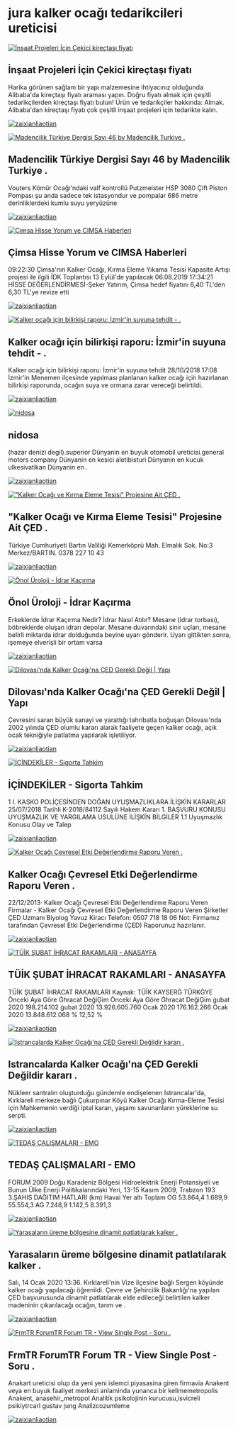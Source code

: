 # jura kalker ocağı tedarikcileri ureticisi
<a href="https://mnn.zoosnet.net/LR/Chatpre.aspx?id=MNN94995150&p=https://topgrinding.com/" target="_blank">![İnşaat Projeleri İçin Çekici kireçtaşı fiyatı](https://github.com/technlg/images/blob/main/9.jpg)</a>
## İnşaat Projeleri İçin Çekici kireçtaşı fiyatı
Harika görünen sağlam bir yapı malzemesine ihtiyacınız olduğunda Alibaba'da kireçtaşı fiyatı araması yapın. Doğru fiyatı almak için çeşitli tedarikçilerden kireçtaşı fiyatı bulun! Ürün ve tedarikçiler hakkında: Almak. Alibaba'dan kireçtaşı fiyatı çok çeşitli inşaat projeleri için tedarikte kalın.
<a href="https://mnn.zoosnet.net/LR/Chatpre.aspx?id=MNN94995150&p=https://topgrinding.com/" target="_blank"><img src="https://github.com/technlg/images/raw/main/chat11.jpg" alt="zaixianliaotian"/></a><a href="//whatsapp.shibangsoft.com/WhatsApp.php" ><img src="https://github.com/technlg/images/raw/main/chat11.png" alt=""></a>
<a href="https://mnn.zoosnet.net/LR/Chatpre.aspx?id=MNN94995150&p=https://topgrinding.com/" target="_blank">![Madencilik Türkiye Dergisi Sayı 46 by Madencilik Turkiye .](https://github.com/technlg/images/blob/main/7.jpg)</a>
## Madencilik Türkiye Dergisi Sayı 46 by Madencilik Turkiye .
Vouters Kömür Ocağı'ndaki valf kontrollü Putzmeister HSP 3080 Çift Piston Pompası şu anda sadece tek istasyondur ve pompalar 686 metre derinliklerdeki kumlu suyu yeryüzüne 
<a href="https://mnn.zoosnet.net/LR/Chatpre.aspx?id=MNN94995150&p=https://topgrinding.com/" target="_blank"><img src="https://github.com/technlg/images/raw/main/chat11.jpg" alt="zaixianliaotian"/></a><a href="//whatsapp.shibangsoft.com/WhatsApp.php" ><img src="https://github.com/technlg/images/raw/main/chat11.png" alt=""></a>
<a href="https://mnn.zoosnet.net/LR/Chatpre.aspx?id=MNN94995150&p=https://topgrinding.com/" target="_blank">![Çimsa Hisse Yorum ve CIMSA Haberleri](https://github.com/technlg/images/blob/main/27.jpg)</a>
## Çimsa Hisse Yorum ve CIMSA Haberleri
09:22:30 Çimsa'nın Kalker Ocağı, Kırma Eleme Yıkama Tesisi Kapasite Artışı projesi ile ilgili İDK Toplantısı 13 Eylül'de yapılacak 06.08.2019 17:34:21 HİSSE DEĞERLENDİRMESİ-Şeker Yatırım, Çimsa hedef fiyatını 6,40 TL'den 6,30 TL'ye revize etti
<a href="https://mnn.zoosnet.net/LR/Chatpre.aspx?id=MNN94995150&p=https://topgrinding.com/" target="_blank"><img src="https://github.com/technlg/images/raw/main/chat11.jpg" alt="zaixianliaotian"/></a><a href="//whatsapp.shibangsoft.com/WhatsApp.php" ><img src="https://github.com/technlg/images/raw/main/chat11.png" alt=""></a>
<a href="https://mnn.zoosnet.net/LR/Chatpre.aspx?id=MNN94995150&p=https://topgrinding.com/" target="_blank">![Kalker ocağı için bilirkişi raporu: İzmir'in suyuna tehdit - .](https://github.com/technlg/images/blob/main/52.jpg)</a>
## Kalker ocağı için bilirkişi raporu: İzmir'in suyuna tehdit - .
Kalker ocağı için bilirkişi raporu: İzmir'in suyuna tehdit 28/10/2018 17:08 İzmir'in Menemen ilçesinde yapılması planlanan kalker ocağı için hazırlanan bilirkişi raporunda, ocağın suya ve ormana zarar vereceği belirtildi.
<a href="https://mnn.zoosnet.net/LR/Chatpre.aspx?id=MNN94995150&p=https://topgrinding.com/" target="_blank"><img src="https://github.com/technlg/images/raw/main/chat11.jpg" alt="zaixianliaotian"/></a><a href="//whatsapp.shibangsoft.com/WhatsApp.php" ><img src="https://github.com/technlg/images/raw/main/chat11.png" alt=""></a>
<a href="https://mnn.zoosnet.net/LR/Chatpre.aspx?id=MNN94995150&p=https://topgrinding.com/" target="_blank">![nidosa](https://github.com/technlg/images/blob/main/11.jpg)</a>
## nidosa
(hazar denizi degil).superior Dünyanin en buyuk otomobil ureticisi.general motors company Dünyanin en kesici aletibisturi Dünyanin en kucuk ulkesivatikan Dünyanin en .
<a href="https://mnn.zoosnet.net/LR/Chatpre.aspx?id=MNN94995150&p=https://topgrinding.com/" target="_blank"><img src="https://github.com/technlg/images/raw/main/chat11.jpg" alt="zaixianliaotian"/></a><a href="//whatsapp.shibangsoft.com/WhatsApp.php" ><img src="https://github.com/technlg/images/raw/main/chat11.png" alt=""></a>
<a href="https://mnn.zoosnet.net/LR/Chatpre.aspx?id=MNN94995150&p=https://topgrinding.com/" target="_blank">!["Kalker Ocağı ve Kırma Eleme Tesisi" Projesine Ait ÇED .](https://github.com/technlg/images/blob/main/9.jpg)</a>
## "Kalker Ocağı ve Kırma Eleme Tesisi" Projesine Ait ÇED .
Türkiye Cumhuriyeti Bartın Valiliği Kemerköprü Mah. Elmalık Sok. No:3 Merkez/BARTIN. 0378 227 10 43
<a href="https://mnn.zoosnet.net/LR/Chatpre.aspx?id=MNN94995150&p=https://topgrinding.com/" target="_blank"><img src="https://github.com/technlg/images/raw/main/chat11.jpg" alt="zaixianliaotian"/></a><a href="//whatsapp.shibangsoft.com/WhatsApp.php" ><img src="https://github.com/technlg/images/raw/main/chat11.png" alt=""></a>
<a href="https://mnn.zoosnet.net/LR/Chatpre.aspx?id=MNN94995150&p=https://topgrinding.com/" target="_blank">![Önol Üroloji - İdrar Kaçırma](https://github.com/technlg/images/blob/main/2.jpg)</a>
## Önol Üroloji - İdrar Kaçırma
Erkeklerde İdrar Kaçırma Nedir? İdrar Nasıl Atılır? Mesane (idrar torbası), böbreklerde oluşan idrarı depolar. Mesane duvarındaki sinir uçları, mesane belirli miktarda idrar dolduğunda beyine uyarı gönderir. Uyarı gittikten sonra, işemeye elverişli bir ortam varsa 
<a href="https://mnn.zoosnet.net/LR/Chatpre.aspx?id=MNN94995150&p=https://topgrinding.com/" target="_blank"><img src="https://github.com/technlg/images/raw/main/chat11.jpg" alt="zaixianliaotian"/></a><a href="//whatsapp.shibangsoft.com/WhatsApp.php" ><img src="https://github.com/technlg/images/raw/main/chat11.png" alt=""></a>
<a href="https://mnn.zoosnet.net/LR/Chatpre.aspx?id=MNN94995150&p=https://topgrinding.com/" target="_blank">![Dilovası'nda Kalker Ocağı'na ÇED Gerekli Değil | Yapı](https://github.com/technlg/images/blob/main/46.jpg)</a>
## Dilovası'nda Kalker Ocağı'na ÇED Gerekli Değil | Yapı
Çevresini saran büyük sanayi ve yarattığı tahribatla boğuşan Dilovası'nda 2002 yılında ÇED olumlu kararı alarak faaliyete geçen kalker ocağı, açık ocak tekniğiyle patlatma yapılarak işletiliyor.
<a href="https://mnn.zoosnet.net/LR/Chatpre.aspx?id=MNN94995150&p=https://topgrinding.com/" target="_blank"><img src="https://github.com/technlg/images/raw/main/chat11.jpg" alt="zaixianliaotian"/></a><a href="//whatsapp.shibangsoft.com/WhatsApp.php" ><img src="https://github.com/technlg/images/raw/main/chat11.png" alt=""></a>
<a href="https://mnn.zoosnet.net/LR/Chatpre.aspx?id=MNN94995150&p=https://topgrinding.com/" target="_blank">![İÇİNDEKİLER - Sigorta Tahkim](https://github.com/technlg/images/blob/main/32.jpg)</a>
## İÇİNDEKİLER - Sigorta Tahkim
1 I. KASKO POLİÇESİNDEN DOĞAN UYUŞMAZLIKLARA İLİŞKİN KARARLAR 25/07/2018 Tarihli K-2018/84112 Sayılı Hakem Kararı 1. BAŞVURU KONUSU UYUŞMAZLIK VE YARGILAMA USULÜNE İLİŞKİN BİLGİLER 1.1 Uyuşmazlık Konusu Olay ve Talep
<a href="https://mnn.zoosnet.net/LR/Chatpre.aspx?id=MNN94995150&p=https://topgrinding.com/" target="_blank"><img src="https://github.com/technlg/images/raw/main/chat11.jpg" alt="zaixianliaotian"/></a><a href="//whatsapp.shibangsoft.com/WhatsApp.php" ><img src="https://github.com/technlg/images/raw/main/chat11.png" alt=""></a>
<a href="https://mnn.zoosnet.net/LR/Chatpre.aspx?id=MNN94995150&p=https://topgrinding.com/" target="_blank">![Kalker Ocağı Çevresel Etki Değerlendirme Raporu Veren .](https://github.com/technlg/images/blob/main/40.jpg)</a>
## Kalker Ocağı Çevresel Etki Değerlendirme Raporu Veren .
22/12/2013· Kalker Ocağı Çevresel Etki Değerlendirme Raporu Veren Firmalar - Kalker Ocağı Çevresel Etki Değerlendirme Raporu Veren Şirketler ÇED Uzmanı Biyolog Yavuz Kiracı Telefon: 0507 718 18 06 Not: Firmamız tarafından Çevresel Etki Değerlendirme (ÇED) Raporunuz hazırlanır.
<a href="https://mnn.zoosnet.net/LR/Chatpre.aspx?id=MNN94995150&p=https://topgrinding.com/" target="_blank"><img src="https://github.com/technlg/images/raw/main/chat11.jpg" alt="zaixianliaotian"/></a><a href="//whatsapp.shibangsoft.com/WhatsApp.php" ><img src="https://github.com/technlg/images/raw/main/chat11.png" alt=""></a>
<a href="https://mnn.zoosnet.net/LR/Chatpre.aspx?id=MNN94995150&p=https://topgrinding.com/" target="_blank">![TÜİK ŞUBAT İHRACAT RAKAMLARI - ANASAYFA](https://github.com/technlg/images/blob/main/62.jpg)</a>
## TÜİK ŞUBAT İHRACAT RAKAMLARI - ANASAYFA
TÜİK ŞUBAT İHRACAT RAKAMLARI Kaynak: TÜİK KAYSERĠ TÜRKĠYE Önceki Aya Göre Ġhracat DeğiĢim Önceki Aya Göre Ġhracat DeğiĢim ġubat 2020 198.214.102 ġubat 2020 13.926.605.760 Ocak 2020 176.162.266 Ocak 2020 13.848.612.068 % 12,52 %
<a href="https://mnn.zoosnet.net/LR/Chatpre.aspx?id=MNN94995150&p=https://topgrinding.com/" target="_blank"><img src="https://github.com/technlg/images/raw/main/chat11.jpg" alt="zaixianliaotian"/></a><a href="//whatsapp.shibangsoft.com/WhatsApp.php" ><img src="https://github.com/technlg/images/raw/main/chat11.png" alt=""></a>
<a href="https://mnn.zoosnet.net/LR/Chatpre.aspx?id=MNN94995150&p=https://topgrinding.com/" target="_blank">![Istrancalarda Kalker Ocağı'na ÇED Gerekli Değildir kararı .](https://github.com/technlg/images/blob/main/34.jpg)</a>
## Istrancalarda Kalker Ocağı'na ÇED Gerekli Değildir kararı .
Nükleer santralın oluşturduğu gündemle endişelenen Istrancalar'da, Kırklareli merkeze bağlı Çukurpınar Köyü Kalker Ocağı Kırma-Eleme Tesisi için Mahkemenin verdiği iptal kararı, yaşamı savunanların yüreklerine su serpti.
<a href="https://mnn.zoosnet.net/LR/Chatpre.aspx?id=MNN94995150&p=https://topgrinding.com/" target="_blank"><img src="https://github.com/technlg/images/raw/main/chat11.jpg" alt="zaixianliaotian"/></a><a href="//whatsapp.shibangsoft.com/WhatsApp.php" ><img src="https://github.com/technlg/images/raw/main/chat11.png" alt=""></a>
<a href="https://mnn.zoosnet.net/LR/Chatpre.aspx?id=MNN94995150&p=https://topgrinding.com/" target="_blank">![TEDAŞ ÇALIŞMALARI - EMO](https://github.com/technlg/images/blob/main/35.jpg)</a>
## TEDAŞ ÇALIŞMALARI - EMO
FORUM 2009 Doğu Karadeniz Bölgesi Hidroelektrik Enerji Potansiyeli ve Bunun Ülke Enerji Politikalarındaki Yeri, 13-15 Kasım 2009, Trabzon 193 3.ŞAHIS DAĞITIM HATLARI (km) Havai Yer altı Toplam OG 53.864,4 1.689,9 55.554,3 AG 7.248,9 1.142,5 8.391,3
<a href="https://mnn.zoosnet.net/LR/Chatpre.aspx?id=MNN94995150&p=https://topgrinding.com/" target="_blank"><img src="https://github.com/technlg/images/raw/main/chat11.jpg" alt="zaixianliaotian"/></a><a href="//whatsapp.shibangsoft.com/WhatsApp.php" ><img src="https://github.com/technlg/images/raw/main/chat11.png" alt=""></a>
<a href="https://mnn.zoosnet.net/LR/Chatpre.aspx?id=MNN94995150&p=https://topgrinding.com/" target="_blank">![Yarasaların üreme bölgesine dinamit patlatılarak kalker .](https://github.com/technlg/images/blob/main/65.jpg)</a>
## Yarasaların üreme bölgesine dinamit patlatılarak kalker .
Salı, 14 Ocak 2020 13:36. Kırklareli'nin Vize ilçesine bağlı Sergen köyünde kalker ocağı yapılacağı öğrenildi. Çevre ve Şehircilik Bakanlığı'na yapılan ÇED başvurusunda dinamit patlatılarak elde edileceği belirtilen kalker madeninin çıkarılacağı ocağın, tarım ve .
<a href="https://mnn.zoosnet.net/LR/Chatpre.aspx?id=MNN94995150&p=https://topgrinding.com/" target="_blank"><img src="https://github.com/technlg/images/raw/main/chat11.jpg" alt="zaixianliaotian"/></a><a href="//whatsapp.shibangsoft.com/WhatsApp.php" ><img src="https://github.com/technlg/images/raw/main/chat11.png" alt=""></a>
<a href="https://mnn.zoosnet.net/LR/Chatpre.aspx?id=MNN94995150&p=https://topgrinding.com/" target="_blank">![FrmTR ForumTR Forum TR - View Single Post - Soru .](https://github.com/technlg/images/blob/main/18.jpg)</a>
## FrmTR ForumTR Forum TR - View Single Post - Soru .
Anakart ureticisi olup da yeni yeni islemci piyasasina giren firmavia Anakent veya en buyuk faaliyet merkezi anlaminda yunanca bir kelimemetropolis Anakent, anasehir_metropol Analitik psikolojinin kurucusu,isvicreli psikiytrcarl gustav jung Analizcozumleme
<a href="https://mnn.zoosnet.net/LR/Chatpre.aspx?id=MNN94995150&p=https://topgrinding.com/" target="_blank"><img src="https://github.com/technlg/images/raw/main/chat11.jpg" alt="zaixianliaotian"/></a><a href="//whatsapp.shibangsoft.com/WhatsApp.php" ><img src="https://github.com/technlg/images/raw/main/chat11.png" alt=""></a>
